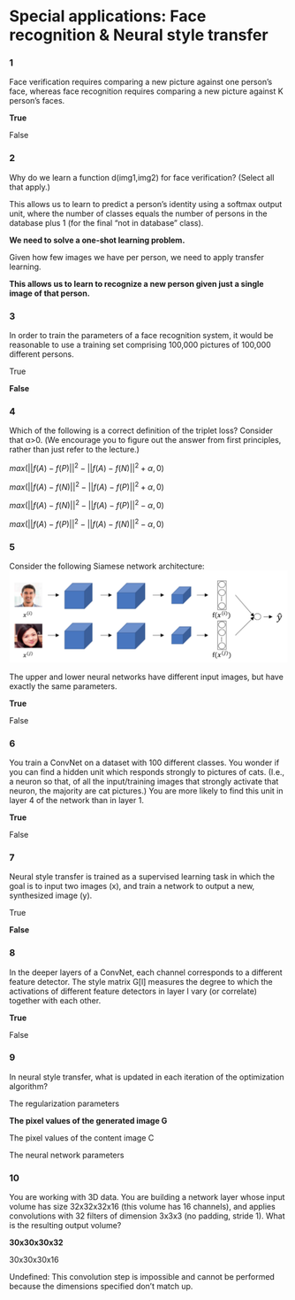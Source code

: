 # Special applications: Face recognition & Neural style transfer

### 1
Face verification requires comparing a new picture against one person’s face, whereas face recognition requires comparing a new picture against K person’s faces.

**True**

False

### 2
Why do we learn a function d(img1,img2) for face verification? (Select all that apply.)

This allows us to learn to predict a person’s identity using a softmax output unit, where the number of classes equals the number of persons in the database plus 1 (for the final “not in database” class).

**We need to solve a one-shot learning problem.**

Given how few images we have per person, we need to apply transfer learning.

**This allows us to learn to recognize a new person given just a single image of that person.**


### 3
In order to train the parameters of a face recognition system, it would be reasonable to use a training set comprising 100,000 pictures of 100,000 different persons.

True

**False**

### 4
Which of the following is a correct definition of the triplet loss? Consider that α>0. (We encourage you to figure out the answer from first principles, rather than just refer to the lecture.)

$max(||f(A)-f(P)||^2 - ||f(A)-f(N)||^2 + \alpha, 0)$

$max(||f(A)-f(N)||^2 - ||f(A)-f(P)||^2 + \alpha, 0)$

$max(||f(A)-f(N)||^2 - ||f(A)-f(P)||^2 - \alpha, 0)$

$max(||f(A)-f(P)||^2 - ||f(A)-f(N)||^2 - \alpha, 0)$


### 5

Consider the following Siamese network architecture:
![](images/Siamese.png)

The upper and lower neural networks have different input images, but have exactly the same parameters.

**True**

False

### 6

You train a ConvNet on a dataset with 100 different classes. You wonder if you can find a hidden unit which responds strongly to pictures of cats. (I.e., a neuron so that, of all the input/training images that strongly activate that neuron, the majority are cat pictures.) You are more likely to find this unit in layer 4 of the network than in layer 1.

**True**

False

### 7
Neural style transfer is trained as a supervised learning task in which the goal is to input two images (x), and train a network to output a new, synthesized image (y).

True

**False**

### 8
In the deeper layers of a ConvNet, each channel corresponds to a different feature detector. The style matrix G[l] measures the degree to which the activations of different feature detectors in layer l vary (or correlate) together with each other.

**True**

False

### 9
In neural style transfer, what is updated in each iteration of the optimization algorithm?

The regularization parameters

**The pixel values of the generated image G**

The pixel values of the content image C

The neural network parameters

### 10

You are working with 3D data. You are building a network layer whose input volume has size 32x32x32x16 (this volume has 16 channels), and applies convolutions with 32 filters of dimension 3x3x3 (no padding, stride 1). What is the resulting output volume?

**30x30x30x32**

30x30x30x16

Undefined: This convolution step is impossible and cannot be performed because the dimensions specified don’t match up.
